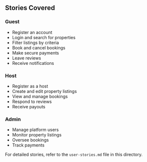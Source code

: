 
## Stories Covered

### Guest
- Register an account  
- Login and search for properties  
- Filter listings by criteria  
- Book and cancel bookings  
- Make secure payments  
- Leave reviews  
- Receive notifications

### Host
- Register as a host  
- Create and edit property listings  
- View and manage bookings  
- Respond to reviews  
- Receive payouts

### Admin
- Manage platform users  
- Monitor property listings  
- Oversee bookings  
- Track payments

For detailed stories, refer to the `user-stories.md` file in this directory.
